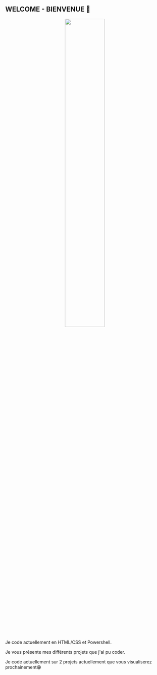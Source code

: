 <!-- Description-->
## WELCOME - BIENVENUE 👋  
<div style="text-align: center;">
    <img width="50%" src="https://media2.giphy.com/media/v1.Y2lkPTc5MGI3NjExOW4xbXhwdDRiejM4NmVyY21tc3d2a3dpbjRoYWJ2OXN5cW5qaWxjMCZlcD12MV9pbnRlcm5hbF9naWZfYnlfaWQmY3Q9Zw/yl3XErRq8qmmA/giphy.gif">
</div>
<p>Je code actuellement en HTML/CSS et Powershell.</p>
<p>Je vous présente mes différents projets que j'ai pu coder.</p>
<p>Je code actuellement sur 2 projets actuellement que vous visualiserez prochainement😁</p>
<!--

Here are some ideas to get you started:
- 🔭 I’m currently working on ...
- 🌱 I’m currently learning ...
- 👯 I’m looking to collaborate on ...
- 🤔 I’m looking for help with ...
- 💬 Ask me about ...
- 📫 How to reach me: ...
- 😄 Pronouns: ...
- ⚡ Fun fact: ...
-->
